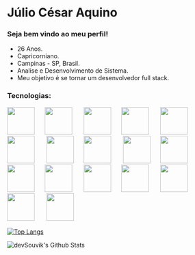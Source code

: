 # Júlio César Aquino


### Seja bem vindo ao meu perfil!

- 26 Anos.
- Capricorniano.
- Campinas - SP, Brasil.
- Analise e Desenvolvimento de Sistema.
- Meu objetivo é se tornar um desenvolvedor full stack.


### Tecnologias:

<img height="64px" src="https://cdn.svgporn.com/logos/html-5.svg">&nbsp;&nbsp;&nbsp;&nbsp;&nbsp;&nbsp;<img height="64px" src="https://cdn.svgporn.com/logos/css-3.svg">&nbsp;&nbsp;&nbsp;&nbsp;&nbsp;&nbsp;
<img height="64px" src="https://cdn.svgporn.com/logos/javascript.svg">&nbsp;&nbsp;&nbsp;&nbsp;&nbsp;&nbsp;<img height="64px" src="https://cdn.svgporn.com/logos/jquery.svg">&nbsp;&nbsp;&nbsp;&nbsp;&nbsp;&nbsp;
<img height="64px" src="https://cdn.svgporn.com/logos/php.svg">&nbsp;&nbsp;&nbsp;&nbsp;&nbsp;&nbsp;<img height="64px" src="https://cdn.svgporn.com/logos/bootstrap.svg">&nbsp;&nbsp;&nbsp;&nbsp;&nbsp;&nbsp;
<img height="64px" src="https://cdn.svgporn.com/logos/java.svg">&nbsp;&nbsp;&nbsp;&nbsp;&nbsp;&nbsp;<img height="64px" src="https://cdn.svgporn.com/logos/c-plusplus.svg">&nbsp;&nbsp;&nbsp;&nbsp;&nbsp;&nbsp;
<img height="64px" src="https://cdn.svgporn.com/logos/python.svg">&nbsp;&nbsp;&nbsp;&nbsp;&nbsp;&nbsp;<img height="64px" src="https://cdn.svgporn.com/logos/dart.svg">&nbsp;&nbsp;&nbsp;&nbsp;&nbsp;&nbsp;
<img height=64px src="https://cdn.svgporn.com/logos/flutter.svg">&nbsp;&nbsp;&nbsp;&nbsp;&nbsp;&nbsp;<img height=64px src="https://cdn.svgporn.com/logos/spring.svg">&nbsp;&nbsp;&nbsp;&nbsp;&nbsp;&nbsp;
<img height=64px src="https://cdn.svgporn.com/logos/mysql.svg">&nbsp;&nbsp;&nbsp;&nbsp;&nbsp;&nbsp;<img height=64px src="https://cdn.svgporn.com/logos/firebase.svg">&nbsp;&nbsp;&nbsp;&nbsp;&nbsp;&nbsp;
<img height="64px" src="https://cdn.svgporn.com/logos/git-icon.svg">&nbsp;&nbsp;&nbsp;&nbsp;&nbsp;&nbsp;<img height="64px" src="https://cdn.svgporn.com/logos/github-icon.svg">&nbsp;&nbsp;&nbsp;&nbsp;&nbsp;&nbsp;
<img height="64px" src="https://cdn.svgporn.com/logos/visual-studio-code.svg">&nbsp;&nbsp;&nbsp;&nbsp;&nbsp;&nbsp;


[![Top Langs](https://github-readme-stats.vercel.app/api/top-langs/?username=JulioAquinoDev&layout=compact&text_color=daf7dc&bg_color=151515)](https://github.com/devSouvik/github-readme-stats)


<img align="center" src="https://github-readme-stats.vercel.app/api?username=JulioAquinoDev&include_all_commits=true&count_private=true&show_icons=true&line_height=20&title_color=7A7ADB&icon_color=2234AE&text_color=D3D3D3&bg_color=0,000000,130F40" alt="devSouvik's Github Stats">
